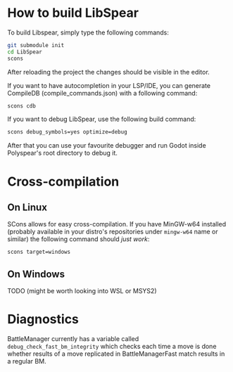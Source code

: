 
# How to build LibSpear

To build Libspear, simply type the following commands:

```sh
git submodule init
cd LibSpear
scons
```

After reloading the project the changes should be visible in the editor.

If you want to have autocompletion in your LSP/IDE, you can generate CompileDB (compile_commands.json) with a following command:

```sh
scons cdb
```

If you want to debug LibSpear, use the following build command:

```sh
scons debug_symbols=yes optimize=debug
```

After that you can use your favourite debugger and run Godot inside Polyspear's root directory to debug it.

# Cross-compilation

## On Linux

SCons allows for easy cross-compilation. If you have MinGW-w64 installed (probably available in your distro's repositories under `mingw-w64` name or similar) the following command should *just work*:
```sh
scons target=windows
```

## On Windows

TODO (might be worth looking into WSL or MSYS2)

# Diagnostics

BattleManager currently has a variable called `debug_check_fast_bm_integrity` which checks each time a move is done whether results of a move replicated in BattleManagerFast match results in a regular BM.
